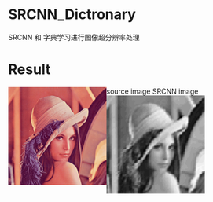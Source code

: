 # SRCNN_Dictronary
SRCNN 和 字典学习进行图像超分辨率处理

# Result

source image
<img src="https://raw.githubusercontent.com/ch135/SRCNN_Dictronary/master/Test/Set14/lenna.bmp" width="200" height="200" align="left"/>
SRCNN image
<img src="https://github.com/ch135/SRCNN_Dictronary/blob/master/sample/text_image.png" width="200" height="200" alt="结果" align="left"/>

